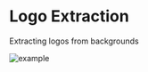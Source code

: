 # Logo Extraction
Extracting logos from backgrounds

![example](https://raw.githubusercontent.com/begly/logo-extraction/master/example.png)

